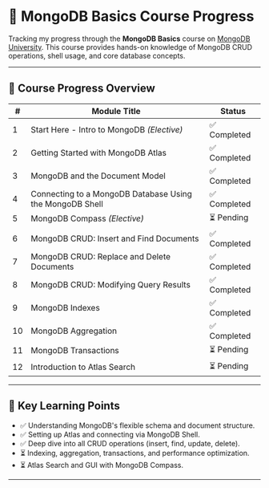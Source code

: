# 📘 MongoDB Basics Course Progress

Tracking my progress through the **MongoDB Basics** course on [MongoDB University](https://learn.mongodb.com/dashboard). This course provides hands-on knowledge of MongoDB CRUD operations, shell usage, and core database concepts.

---

## 🧭 Course Progress Overview

| #   | Module Title                                                                | Status     |
|-----|-----------------------------------------------------------------------------|------------|
| 1   | Start Here - Intro to MongoDB *(Elective)*                                  | ✅ Completed |
| 2   | Getting Started with MongoDB Atlas                                          | ✅ Completed |
| 3   | MongoDB and the Document Model                                              | ✅ Completed |
| 4   | Connecting to a MongoDB Database Using the MongoDB Shell                    | ✅ Completed |
| 5   | MongoDB Compass *(Elective)*                                                | ⏳ Pending   |
| 6   | MongoDB CRUD: Insert and Find Documents                                     | ✅ Completed |
| 7   | MongoDB CRUD: Replace and Delete Documents                                  | ✅ Completed |
| 8   | MongoDB CRUD: Modifying Query Results                                       | ✅ Completed |
| 9   | MongoDB Indexes                                                             | ✅ Completed |
| 10  | MongoDB Aggregation                                                         | ✅ Completed |
| 11  | MongoDB Transactions                                                        | ⏳ Pending   |
| 12  | Introduction to Atlas Search                                                | ⏳ Pending   |

---

## 🧠 Key Learning Points

- ✅ Understanding MongoDB's flexible schema and document structure.
- ✅ Setting up Atlas and connecting via MongoDB Shell.
- ✅  Deep dive into all CRUD operations (insert, find, update, delete).
- ⏳ Indexing, aggregation, transactions, and performance optimization.
- ⏳ Atlas Search and GUI with MongoDB Compass.

---

